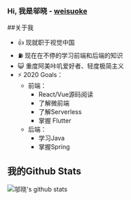 ### Hi, 我是邬晓 - [weisuoke](http://www.weisuoke.com)



##关于我

- 👍 现就职于视觉中国
- ⛽️ 现在在不停的学习前端和后端的知识
- 😺 重度阿美咔叽爱好者、轻度极简主义
- ⚡️ 2020 Goals：
  - 前端：
    - React/Vue源码阅读
    - 了解微前端
    - 了解Serverless
    - 掌握 Flutter
  - 后端：
    - 学习Java
    - 掌握Spring



## 我的Github Stats

![邬晓's github stats](https://github-readme-stats.vercel.app/api?username=weisuoke&show_icons=true)

